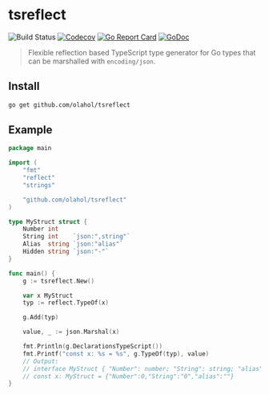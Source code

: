 # tsreflect

![Build Status](https://github.com/olahol/tsreflect/actions/workflows/test.yml/badge.svg)
[![Codecov](https://img.shields.io/codecov/c/github/olahol/tsreflect)](https://app.codecov.io/github/olahol/tsreflect)
[![Go Report Card](https://goreportcard.com/badge/github.com/olahol/tsreflect)](https://goreportcard.com/report/github.com/olahol/tsreflect)
[![GoDoc](https://godoc.org/github.com/olahol/tsreflect?status.svg)](https://godoc.org/github.com/olahol/tsreflect)

> Flexible reflection based TypeScript type generator for Go types that can be marshalled with `encoding/json`.

## Install

```bash
go get github.com/olahol/tsreflect
```

## Example

```go
package main

import (
	"fmt"
	"reflect"
	"strings"

	"github.com/olahol/tsreflect"
)

type MyStruct struct {
	Number int
	String int    `json:",string"`
	Alias  string `json:"alias"`
	Hidden string `json:"-"`
}

func main() {
	g := tsreflect.New()

	var x MyStruct
	typ := reflect.TypeOf(x)

	g.Add(typ)

	value, _ := json.Marshal(x)

	fmt.Println(g.DeclarationsTypeScript())
	fmt.Printf("const x: %s = %s", g.TypeOf(typ), value)
	// Output:
	// interface MyStruct { "Number": number; "String": string; "alias": string; }
	// const x: MyStruct = {"Number":0,"String":"0","alias":""}
}
```